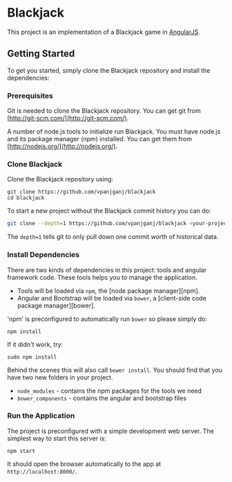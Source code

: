 # Blackjack

This project is an implementation of a Blackjack game in [AngularJS](http://angularjs.org/).

## Getting Started

To get you started, simply clone the Blackjack repository and install the dependencies:

### Prerequisites

Git is needed to clone the Blackjack repository. You can get git from
[http://git-scm.com/](http://git-scm.com/).

A number of node.js tools to initialize run Blackjack. You must have node.js and
its package manager (npm) installed.  You can get them from [http://nodejs.org/](http://nodejs.org/).

### Clone Blackjack

Clone the Blackjack repository using:

```
git clone https://github.com/vpanjganj/blackjack
cd blackjack
```

To start a new project without the Blackjack commit history you can do:

```bash
git clone --depth=1 https://github.com/vpanjganj/blackjack <your-project-name>
```

The `depth=1` tells git to only pull down one commit worth of historical data.

### Install Dependencies

There are two kinds of dependencies in this project: tools and angular framework code.  These tools helps
you to  manage the application.

* Tools will be loaded via `npm`, the [node package manager][npm].
* Angular and Bootstrap will be loaded via `bower`, a [client-side code package manager][bower].

'npm' is preconfigured to automatically run `bower` so please simply do:

```
npm install
```
If it didn't work, try:

```
sudo npm install
```
Behind the scenes this will also call `bower install`.  You should find that you have two new
folders in your project.

* `node_modules` - contains the npm packages for the tools we need
* `bower_components` - contains the angular and bootstrap files

### Run the Application

The project is preconfigured with a simple development web server.  The simplest way to start
this server is:

```
npm start
```

It should open the browser automatically to the app at `http://localhost:8000/`.



